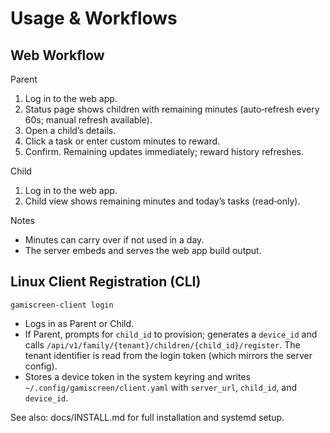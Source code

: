 # Usage & Workflows

## Web Workflow

Parent
1) Log in to the web app.
2) Status page shows children with remaining minutes (auto‑refresh every 60s; manual refresh available).
3) Open a child’s details.
4) Click a task or enter custom minutes to reward.
5) Confirm. Remaining updates immediately; reward history refreshes.

Child
1) Log in to the web app.
2) Child view shows remaining minutes and today’s tasks (read‑only).

Notes
- Minutes can carry over if not used in a day.
- The server embeds and serves the web app build output.

## Linux Client Registration (CLI)

`gamiscreen-client login`
- Logs in as Parent or Child.
- If Parent, prompts for `child_id` to provision; generates a `device_id` and calls `/api/v1/family/{tenant}/children/{child_id}/register`. The tenant identifier is read from the login token (which mirrors the server config).
- Stores a device token in the system keyring and writes `~/.config/gamiscreen/client.yaml` with `server_url`, `child_id`, and `device_id`.

See also: docs/INSTALL.md for full installation and systemd setup.
